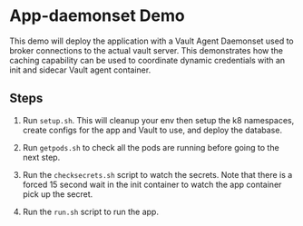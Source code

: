 # App-daemonset Demo

This demo will deploy the application with a Vault Agent Daemonset used to
broker connections to the actual vault server. This demonstrates how the
caching capability can be used to coordinate dynamic credentials with an init
and sidecar Vault agent container.

## Steps

1. Run `setup.sh`. This will cleanup your env then setup the k8 namespaces,
   create configs for the app and Vault to use, and deploy the database.

2. Run `getpods.sh` to check all the pods are running before going to the next
   step.

3. Run the `checksecrets.sh` script to watch the secrets. Note that there is a
   forced 15 second wait in the init container to watch the app container pick
   up the secret.

4. Run the `run.sh` script to run the app.
